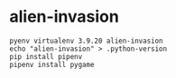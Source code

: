 # alien-invasion

```
pyenv virtualenv 3.9.20 alien-invasion
echo "alien-invasion" > .python-version
pip install pipenv
pipenv install pygame
```
